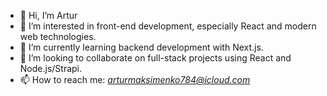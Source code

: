 - 👋 Hi, I’m Artur
- 👀 I’m interested in front-end development, especially React and modern web technologies.
- 🌱 I’m currently learning backend development with Next.js.
- 💞️ I’m looking to collaborate on full-stack projects using React and Node.js/Strapi.
- 📫  How to reach me: *arturmaksimenko784@icloud.com*

